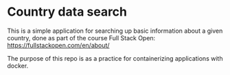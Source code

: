 # Country data search
This is a simple application for searching up basic information about a given country, done as part of the course Full Stack Open: https://fullstackopen.com/en/about/

The purpose of this repo is as a practice for containerizing applications with docker.
